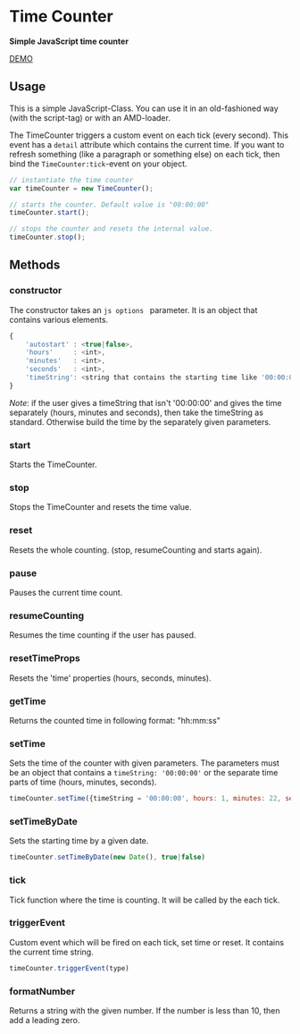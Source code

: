 # Time Counter
**Simple JavaScript time counter**

[DEMO](https://code-worker.de/timecounterjs)

## Usage 
This is a simple JavaScript-Class. You can use it in an old-fashioned way (with the script-tag) or with an AMD-loader.

The TimeCounter triggers a custom event on each tick (every second).
This event has a `detail` attribute which contains the current time.
If you want to refresh something (like a paragraph or something else) on each tick, then bind the `TimeCounter:tick`-event on your object.

```js
// instantiate the time counter
var timeCounter = new TimeCounter();

// starts the counter. Default value is "00:00:00"
timeCounter.start();

// stops the counter and resets the internal value.
timeCounter.stop();
```

## Methods 
### constructor
The constructor takes an ```js options ``` parameter.
It is an object that contains various elements.

```js
{
    'autostart' : <true|false>,
    'hours'     : <int>,
    'minutes'   : <int>,
    'seconds'   : <int>,
    'timeString': <string that contains the starting time like '00:00:00' >
}
```
*Note*: if the user gives a timeString that isn't '00:00:00' and gives the time separately (hours, minutes and seconds), then take the timeString as standard.
Otherwise build the time by the separately given parameters.

### start 
Starts the TimeCounter.

### stop 
Stops the TimeCounter and resets the time value.

### reset
Resets the whole counting. (stop, resumeCounting and starts again).

### pause
Pauses the current time count.

### resumeCounting
Resumes the time counting if the user has paused.

### resetTimeProps
Resets the 'time' properties (hours, seconds, minutes).

### getTime 
Returns the counted time in following format: "hh:mm:ss"

### setTime
Sets the time of the counter with given parameters.
The parameters must be an object that contains a `timeString: '00:00:00'` or the separate time parts of time (hours, minutes, seconds).
```js
timeCounter.setTime({timeString = '00:00:00', hours: 1, minutes: 22, seconds: 33});
```

### setTimeByDate
Sets the starting time by a given date.
```js
timeCounter.setTimeByDate(new Date(), true|false)
```

### tick 
Tick function where the time is counting. It will be called by the each tick.

### triggerEvent
Custom event which will be fired on each tick, set time or reset.
It contains the current time string.
```js
timeCounter.triggerEvent(type)
```

### formatNumber 
Returns a string with the given number. 
If the number is less than 10, then add a leading zero.



